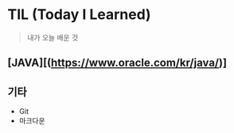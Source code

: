 # TIL (Today I Learned)

>  내가 오늘 배운 것



## [JAVA][(https://www.oracle.com/kr/java/)]

## 기타

* Git
* 마크다운

